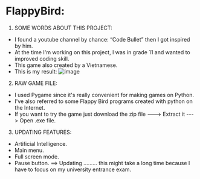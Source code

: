 # FlappyBird:
1. SOME WORDS ABOUT THIS PROJECT:

- I found a youtube channel by chance: “Code Bullet” then I got inspired by him.
- At the time I'm working on this project, I was in grade 11 and wanted to improved coding skill. 
- This game also created by a Vietnamese.
- This is my result:
![image](https://user-images.githubusercontent.com/41814549/175979315-d2cb5e9a-3c9c-481d-8514-a726ae978b9f.png)

2. RAW GAME FILE:

- I used Pygame since it's really convenient for making games on Python.
- I've also referred to some Flappy Bird programs created with python on the Internet.
- If you want to try the game just download the zip file   --->   Extract it   --->   Open .exe file.

3. UPDATING FEATURES:

- Artificial Intelligence.
- Main menu.
- Full screen mode.
- Pause button.
==>     Updating ......... this might take a long time because I have to focus on my university entrance exam.
